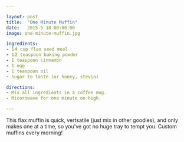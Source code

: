 ```yaml
---

layout: post
title:  "One Minute Muffin"
date:   2015-5-18 00:00:00
image: one-minute-muffin.jpg

ingredients:
- 1⁄4 cup flax seed meal
- 1⁄2 teaspoon baking powder
- 1 teaspoon cinnamon
- 1 egg
- 1 teaspoon oil
- sugar to taste (or honey, stevia)

directions:
- Mix all ingredients in a coffee mug.
- Micorowave for one minute on high.

---
```


This flax muffin is quick, vertsatile (just mix in other goodies), and only makes one at a time, so you've got no huge tray to tempt you. Custom muffins every morning!